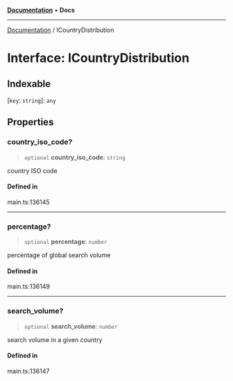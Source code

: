 [**Documentation**](../README.md) • **Docs**

***

[Documentation](../globals.md) / ICountryDistribution

# Interface: ICountryDistribution

## Indexable

 \[`key`: `string`\]: `any`

## Properties

### country\_iso\_code?

> `optional` **country\_iso\_code**: `string`

country ISO code

#### Defined in

main.ts:136145

***

### percentage?

> `optional` **percentage**: `number`

percentage of global search volume

#### Defined in

main.ts:136149

***

### search\_volume?

> `optional` **search\_volume**: `number`

search volume in a given country

#### Defined in

main.ts:136147
